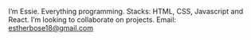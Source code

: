 I’m Essie.
Everything programming. Stacks: HTML, CSS, Javascript and React.
I’m looking to collaborate on projects.
Email: estherbose18@gmail.com

<!---
Essietasha/Essietasha is a ✨ special ✨ repository because its `README.md` (this file) appears on your GitHub profile.
You can click the Preview link to take a look at your changes.
--->
